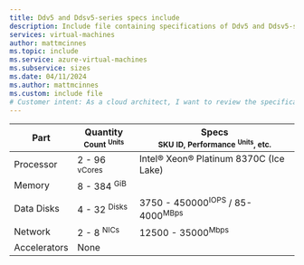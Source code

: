 ```yaml
---
title: Ddv5 and Ddsv5-series specs include
description: Include file containing specifications of Ddv5 and Ddsv5-series VM sizes.
services: virtual-machines
author: mattmcinnes
ms.topic: include
ms.service: azure-virtual-machines
ms.subservice: sizes
ms.date: 04/11/2024
ms.author: mattmcinnes
ms.custom: include file
# Customer intent: As a cloud architect, I want to review the specifications of Ddv5 and Ddsv5-series virtual machines, so that I can select the appropriate VM sizes to meet my application's performance and resource requirements.
---
```


| Part | Quantity <br><sup>Count <sup>Units | Specs <br><sup>SKU ID, Performance <sup>Units</sup>, etc.  |
|---|---|---|
| Processor        | 2 - 96 <sup> vCores    | Intel® Xeon® Platinum 8370C (Ice Lake) |
| Memory           | 8 - 384 <sup> GiB      |                                                |
| Data Disks       | 4 - 32 <sup>Disks      | 3750 - 450000<sup>IOPS</sup> / 85-4000<sup>MBps |
| Network          | 2 - 8 <sup> NICs       | 12500 - 35000<sup>Mbps                         |
| Accelerators     | None                   |                                                |